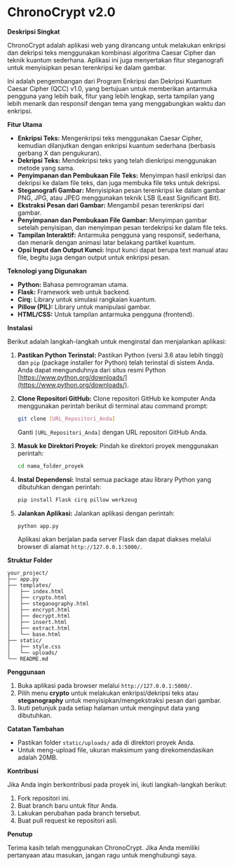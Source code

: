 # ChronoCrypt v2.0

**Deskripsi Singkat**

ChronoCrypt adalah aplikasi web yang dirancang untuk melakukan enkripsi dan dekripsi teks menggunakan kombinasi algoritma Caesar Cipher dan teknik kuantum sederhana. Aplikasi ini juga menyertakan fitur steganografi untuk menyisipkan pesan terenkripsi ke dalam gambar.

Ini adalah pengembangan dari Program Enkripsi dan Dekripsi Kuantum Caesar Cipher (QCC) v1.0, yang bertujuan untuk memberikan antarmuka pengguna yang lebih baik, fitur yang lebih lengkap, serta tampilan yang lebih menarik dan responsif dengan tema yang menggabungkan waktu dan enkripsi.


**Fitur Utama**

*   **Enkripsi Teks:** Mengenkripsi teks menggunakan Caesar Cipher, kemudian dilanjutkan dengan enkripsi kuantum sederhana (berbasis gerbang X dan pengukuran).
*   **Dekripsi Teks:** Mendekripsi teks yang telah dienkripsi menggunakan metode yang sama.
*   **Penyimpanan dan Pembukaan File Teks:** Menyimpan hasil enkripsi dan dekripsi ke dalam file teks, dan juga membuka file teks untuk dekripsi.
*   **Steganografi Gambar:** Menyisipkan pesan terenkripsi ke dalam gambar PNG, JPG, atau JPEG menggunakan teknik LSB (Least Significant Bit).
*   **Ekstraksi Pesan dari Gambar:** Mengambil pesan terenkripsi dari gambar.
*   **Penyimpanan dan Pembukaan File Gambar:** Menyimpan gambar setelah penyisipan, dan menyimpan pesan terdekripsi ke dalam file teks.
*   **Tampilan Interaktif:** Antarmuka pengguna yang responsif, sederhana, dan menarik dengan animasi latar belakang partikel kuantum.
*  **Opsi Input dan Output Kunci:** Input kunci dapat berupa text manual atau file, begitu juga dengan output untuk enkripsi pesan.


**Teknologi yang Digunakan**

*   **Python:** Bahasa pemrograman utama.
*   **Flask:** Framework web untuk backend.
*   **Cirq:** Library untuk simulasi rangkaian kuantum.
*   **Pillow (PIL):** Library untuk manipulasi gambar.
*   **HTML/CSS:** Untuk tampilan antarmuka pengguna (frontend).


**Instalasi**

Berikut adalah langkah-langkah untuk menginstal dan menjalankan aplikasi:

1.  **Pastikan Python Terinstal:**
    Pastikan Python (versi 3.6 atau lebih tinggi) dan `pip` (package installer for Python) telah terinstal di sistem Anda. Anda dapat mengunduhnya dari situs resmi Python [https://www.python.org/downloads/](https://www.python.org/downloads/).

2.  **Clone Repositori GitHub:**
    Clone repositori GitHub ke komputer Anda menggunakan perintah berikut di terminal atau command prompt:

    ```bash
    git clone [URL_Repositori_Anda]
    ```

    Ganti `[URL_Repositori_Anda]` dengan URL repositori GitHub Anda.

3.  **Masuk ke Direktori Proyek:**
    Pindah ke direktori proyek menggunakan perintah:

    ```bash
    cd nama_folder_proyek
    ```

4.  **Instal Dependensi:**
    Instal semua package atau library Python yang dibutuhkan dengan perintah:

    ```bash
    pip install Flask cirq pillow werkzeug
    ```

5.  **Jalankan Aplikasi:**
    Jalankan aplikasi dengan perintah:

    ```bash
    python app.py
    ```

    Aplikasi akan berjalan pada server Flask dan dapat diakses melalui browser di alamat `http://127.0.0.1:5000/`.

**Struktur Folder**

```
your_project/
├── app.py
├── templates/
│   ├── index.html
│   ├── crypto.html
│   ├── steganography.html
│   ├── encrypt.html
│   ├── decrypt.html
│   ├── insert.html
│   ├── extract.html
│   └── base.html
├── static/
│   ├── style.css
│   └── uploads/
└── README.md

```

**Penggunaan**

1.  Buka aplikasi pada browser melalui `http://127.0.0.1:5000/`.
2.  Pilih menu **crypto** untuk melakukan enkripsi/dekripsi teks atau **steganography** untuk menyisipkan/mengekstraksi pesan dari gambar.
3.  Ikuti petunjuk pada setiap halaman untuk menginput data yang dibutuhkan.

**Catatan Tambahan**

*   Pastikan folder `static/uploads/` ada di direktori proyek Anda.
*   Untuk meng-upload file, ukuran maksimum yang direkomendasikan adalah 20MB.

**Kontribusi**

Jika Anda ingin berkontribusi pada proyek ini, ikuti langkah-langkah berikut:

1.  Fork repositori ini.
2.  Buat branch baru untuk fitur Anda.
3.  Lakukan perubahan pada branch tersebut.
4.  Buat pull request ke repositori asli.

**Penutup**

Terima kasih telah menggunakan ChronoCrypt. Jika Anda memiliki pertanyaan atau masukan, jangan ragu untuk menghubungi saya.

